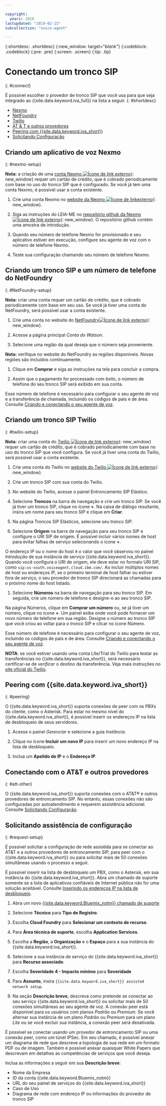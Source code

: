 ```yaml
---

copyright:
  years: 2019
lastupdated: "2019-02-15"
subcollection: "voice-agent"

---
```


{:shortdesc: .shortdesc}
{:new_window: target="_blank"_}
{:codeblock: .codeblock}
{:pre: .pre}
{:screen: .screen}
{:tip: .tip}


# Conectando um tronco SIP
{: #connect}

É possível escolher o provedor de tronco SIP que você usa para que seja integrado ao {{site.data.keyword.iva_full}} na lista a seguir.
{: #shortdesc}

* [Nexmo](#nexmo-setup)
* [NetFoundry](#NetFoundry-setup)
* [Twilio](#twilio-setup)
* [AT & T e outros provedores](#att-other)
* [Peering com {{site.data.keyword.iva_short}}](#peering)
* [Solicitando Configuração](#request-setup)

## Criando um aplicativo de voz Nexmo
{: #nexmo-setup}

  **Nota:** a criação de uma [conta Nexmo ![Ícone de link externo](../../icons/launch-glyph.svg "Ícone de link externo")](https://dashboard.nexmo.com/sign-up){: new_window} requer um cartão de crédito, que é cobrado periodicamente com base no uso do tronco SIP que é configurado. Se você já tem uma conta Nexmo, é possível usar a conta existente.

  1. Crie uma conta Nexmo no [website da Nexmo ![Ícone de linkexterno](../../icons/launch-glyph.svg "Ícone de link externo")](https://dashboard.nexmo.com/sign-up){: new_window}.


  1. Siga as instruções do LEIA-ME no [repositório github da Nexmo ![Ícone de link externo](../../icons/launch-glyph.svg "Ícone de link externo")](https://github.com/nexmo-community/watson-voice-agent){: new_window}. O repositório github contém uma amostra de introdução.

  1. Quando seu número de telefone Nexmo for provisionado e seu aplicativo estiver em execução, configure seu agente de voz com o número de telefone Nexmo.

  1. Teste sua configuração chamando seu número de telefone Nexmo.


## Criando um tronco SIP e um número de telefone do NetFoundry
{: #NetFoundry-setup}

**Nota:** criar uma conta requer um cartão de crédito, que é cobrado periodicamente com base em seu uso. Se você já tiver uma conta do NetFoundry, será possível usar a conta existente.

1. Crie uma conta no website do [NetFoundry![Ícone de link externo](../../icons/launch-glyph.svg "Ícone de link externo")](https://watson.netfoundry.io/watson-login){: new_window}.

1. Acesse a página principal _Conta do Watson_.

1. Selecione uma região da qual deseja que o número seja proveniente.

  **Nota:** verifique no website do NetFoundry as regiões disponíveis. Novas regiões são incluídos continuamente.

1. Clique em **Comprar** e siga as instruções na tela para concluir a compra.

1. Assim que o pagamento for processado com êxito, o número de telefone do seu tronco SIP será exibido em sua conta.

Esse número de telefone é necessário para configurar o seu agente de voz e a transferência de chamada, incluindo os códigos de país e de área. Consulte [Criando e conectando o seu agente de voz](/docs/services/voice-agent?topic=voice-agent-getting-started-tutorial#step3).


## Criando um tronco SIP Twilio
{: #twilio-setup}

**Nota:** criar uma conta do [Twilio ![Ícone de link externo](../../icons/launch-glyph.svg "Ícone de link externo")](https://www.twilio.com/try-twilio){: new_window} requer um cartão de crédito, que é cobrado periodicamente com base no uso do tronco SIP que você configura. Se você já tiver uma conta do Twilio, será possível usar a conta existente.

  1. Crie uma conta do Twilio no [website do Twilio ![Ícone de link externo](../../icons/launch-glyph.svg "Ícone de link externo")](https://www.twilio.com/try-twilio){: new_window}.

  1. Crie um tronco SIP com sua conta do Twilio.

  1. No website do Twilio, acesse o painel Entroncamento SIP Elástico.

  1. Selecione **Troncos** na barra de navegação e crie um tronco SIP. Se você já tiver um tronco SIP, clique no ícone **+**. Na caixa de diálogo resultante, insira um nome para seu tronco SIP e clique em **Criar**.

  1. Na página Troncos SIP Elásticos, selecione seu tronco SIP.

  1. Selecione **Origem** na barra de navegação para seu tronco SIP e configure o URI SIP de origem. É possível incluir vários nomes de host para evitar falhas de serviço selecionando o ícone **+**.

  O endereço IP ou o nome do host é o valor que você observou no painel _Introdução_ de sua instância de serviço {{site.data.keyword.iva_short}}. Quando você configura o URI de origem, ele deve estar no formato URI SIP, como `sip:us-south.voiceagent.cloud.ibm.com/`. Ao incluir múltiplos nomes de host ou endereços IP, se o primeiro terminal de host falhar ou estiver fora de serviço, o seu provedor de tronco SIP direcionará as chamadas para o próximo nome do host listado.

  1. Selecione **Números** na barra de navegação para seu tronco SIP. Em seguida, crie um número de telefone e designe-o ao seu tronco SIP.

  Na página Números, clique em **Comprar um número** ou, se já tiver um número, clique no ícone **+**. Um painel exibe onde você pode fornecer um novo número de telefone em sua região. Designe o número ao tronco SIP que você criou ao voltar para o tronco SIP e clicar no ícone Número.

  Esse número de telefone é necessário para configurar o seu agente de voz, incluindo os códigos de país e de área. Consulte [Criando e conectando o seu agente de voz](/docs/services/voice-agent?topic=voice-agent-getting-started-tutorial#step3).

  **NOTA**: se você estiver usando uma conta Lite/Trial do Twilio para testar as transferências no {{site.data.keyword.iva_short}}, será necessário certificar-se de _verificar_ o destino da transferência. Veja mais instruções no [site oficial do Twilio](https://support.twilio.com/hc/en-us/articles/223136107-How-does-Twilio-s-Free-Trial-work-).

## Peering com {{site.data.keyword.iva_short}}
{: #peering}

O {{site.data.keyword.iva_short}} suporta conexões de peer com os PBXs do cliente, como o Asterisk. Para estar no mesmo nível do {{site.data.keyword.iva_short}}, é possível inserir os endereços IP na lista de desbloqueio de seus servidores.

1. Acesse o painel _Gerenciar_ e selecione a guia _Instância_.

1. Clique no ícone **Incluir um novo IP** para inserir um novo endereço IP na lista de desbloqueio.

1. Inclua um **Apelido de IP** e o **Endereço IP**.

## Conectando com o AT&T e outros provedores
{: #att-other}

O {{site.data.keyword.iva_short}} suporta conexões com o AT&T&reg; e outros provedores de entroncamento SIP. No entanto, essas conexões não são configuradas por autoatendimento e requerem assistência adicional. Consulte [Solicitando Configuração](#request-setup).

## Solicitando assistência de configuração
{: #request-setup}

É possível solicitar a configuração de rede assistida para se conectar ao AT&T e a outros provedores de entroncamento SIP, para peer com o {{site.data.keyword.iva_short}} ou para solicitar mais de 50 conexões simultâneas usando o processo a seguir.

É possível inserir na lista de desbloqueio um PBX, como o Asterisk, em sua instância do {{site.data.keyword.iva_short}}. Abra um chamado de suporte somente se a lista de aplicativos confiáveis de Internet pública não for uma solução aceitável. Consulte [Inserindo os endereços IP na lista de desbloqueio](/docs/services/voice-agent?topic=voice-agent-whitelist_IP#whitelist_IP).

1. Abra um novo [{{site.data.keyword.Bluemix_notm}} chamado de suporte](https://cloud.ibm.com/unifiedsupport/tickets/add)

1. Selecione **Técnico** para **Tipo de Registro**.

1. Escolha **Cloud Foundry** para **Selecionar um contexto de recurso**.

1. Para **Área técnica de suporte**, escolha **Application Services**.

1. Escolha a **Região**, a **Organização** e o **Espaço** para a sua instância do {{site.data.keyword.iva_short}}.

1. Selecione a sua instância de serviço do {{site.data.keyword.iva_short}} para **Recurso associado**.

1. Escolha **Severidade 4 - Impacto mínimo** para **Severidade**

1. Para **Assunto**, insira `{{site.data.keyword.iva_short}} assisted network setup`.

1. Na seção **Descrição breve**, descreva como pretende se conectar ao seu serviço {{site.data.keyword.iva_short}} ou solicitar mais de 50 conexões simultâneas ao seu agente de voz. A conexão peer está disponível para os usuários com planos _Padrão_ ou _Premium_. Se você alternar sua instância de um plano _Padrão_ ou _Premium_ para um plano _Lite_ ou se você excluir sua instância, a conexão peer será desativada.

  É possível se conectar usando um provedor de entroncamento SIP ou uma conexão peer, como um túnel IPSec. Em seu chamado, é possível anexar um diagrama de rede que descreve a topologia de sua rede em um formato PDF ou de imagem. Também é possível anexar quaisquer White Papers que descrevam em detalhes as competências de serviços que você deseja.

  Inclua as informações a seguir em sua **Descrição breve**:
  * Nome da Empresa
  * ID da conta {{site.data.keyword.Bluemix_notm}}
  * URL do seu painel de serviços do {{site.data.keyword.iva_short}}
  * Caso de Uso
  * Diagrama de rede com endereço IP ou informações do provedor de tronco SIP
